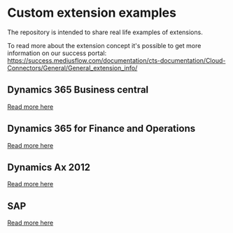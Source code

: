 # Custom extension examples
The repository is intended to share real life examples of extensions.

To read more about the extension concept it's possible to get more information on our success portal: https://success.mediusflow.com/documentation/cts-documentation/Cloud-Connectors/General/General_extension_info/


## Dynamics 365 Business central
[Read more here](Business%20Central/README.md)

## Dynamics 365 for Finance and Operations
[Read more here](Dynamics%20365%20for%20Finance%20and%20Operations/README.md)

## Dynamics Ax 2012
[Read more here](Dynamics%20Ax2012/README.md)

## SAP
[Read more here](SAP/README.md)
